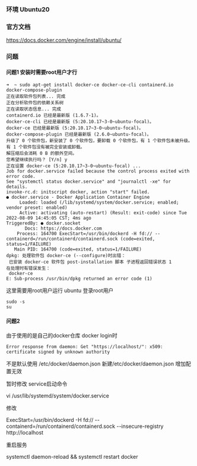 ### 环境 Ubuntu20


### 官方文档
https://docs.docker.com/engine/install/ubuntu/

### 问题
#### 问题1 安装时需要root用户才行
```
➜  ~ sudo apt-get install docker-ce docker-ce-cli containerd.io docker-compose-plugin
正在读取软件包列表... 完成
正在分析软件包的依赖关系树       
正在读取状态信息... 完成       
containerd.io 已经是最新版 (1.6.7-1)。
docker-ce-cli 已经是最新版 (5:20.10.17~3-0~ubuntu-focal)。
docker-ce 已经是最新版 (5:20.10.17~3-0~ubuntu-focal)。
docker-compose-plugin 已经是最新版 (2.6.0~ubuntu-focal)。
升级了 0 个软件包，新安装了 0 个软件包，要卸载 0 个软件包，有 1 个软件包未被升级。
有 1 个软件包没有被完全安装或卸载。
解压缩后会消耗 0 B 的额外空间。
您希望继续执行吗？ [Y/n] y
正在设置 docker-ce (5:20.10.17~3-0~ubuntu-focal) ...
Job for docker.service failed because the control process exited with error code.
See "systemctl status docker.service" and "journalctl -xe" for details.
invoke-rc.d: initscript docker, action "start" failed.
● docker.service - Docker Application Container Engine
     Loaded: loaded (/lib/systemd/system/docker.service; enabled; vendor preset: enabled)
     Active: activating (auto-restart) (Result: exit-code) since Tue 2022-08-09 14:45:05 CST; 4ms ago
TriggeredBy: ● docker.socket
       Docs: https://docs.docker.com
    Process: 164700 ExecStart=/usr/bin/dockerd -H fd:// --containerd=/run/containerd/containerd.sock (code=exited, status=1/FAILURE)
   Main PID: 164700 (code=exited, status=1/FAILURE)
dpkg: 处理软件包 docker-ce (--configure)时出错：
 已安装 docker-ce 软件包 post-installation 脚本 子进程返回错误状态 1
在处理时有错误发生：
 docker-ce
E: Sub-process /usr/bin/dpkg returned an error code (1)
```

这里需要用root用户运行
ubuntu 登录root用户

```
sudo -s
su
```


#### 问题2
由于使用的是自己的docker仓库
docker login时
```
Error response from daemon: Get "https://localhost/": x509: certificate signed by unknown authority
```

不是默认使用 /etc/docker/daemon.json  新建/etc/docker/daemon.json  增加配置无效


暂时修改 service启动命令

vi /usr/lib/systemd/system/docker.service

修改

ExecStart=/usr/bin/dockerd -H fd:// --containerd=/run/containerd/containerd.sock --insecure-registry http://localhost

重启服务

systemctl daemon-reload && systemctl restart docker


